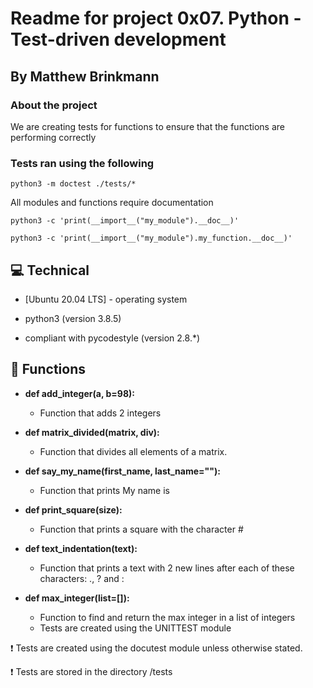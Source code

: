 # Readme for project 0x07. Python - Test-driven development
## By Matthew Brinkmann

### About the project
We are creating tests for functions to ensure that the functions are performing correctly


### Tests ran using the following

```
python3 -m doctest ./tests/*
```

All modules and functions require documentation

```
python3 -c 'print(__import__("my_module").__doc__)'
```
```
python3 -c 'print(__import__("my_module").my_function.__doc__)'
```
## :computer: Technical

* [Ubuntu 20.04 LTS] - operating system

* python3 (version 3.8.5)

* compliant with pycodestyle (version 2.8.*)

## :pushpin: Functions

* **def add_integer(a, b=98):**
  * Function that adds 2 integers

* **def matrix_divided(matrix, div):**
  * Function that divides all elements of a matrix.

* **def say_my_name(first_name, last_name=""):**
  * Function that prints My name is <first name> <last name>

* **def print_square(size):**
  * Function that prints a square with the character #

* **def text_indentation(text):**
  * Function that prints a text with 2 new lines after each of these characters: ., ? and :

* **def max_integer(list=[]):**
  * Function to find and return the max integer in a list of integers
  * Tests are created using the UNITTEST module

:heavy_exclamation_mark: Tests are created using the docutest module unless otherwise stated.

:heavy_exclamation_mark: Tests are stored in the directory /tests
